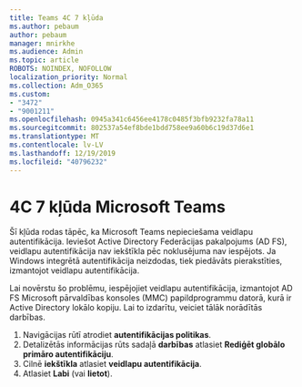 ```yaml
---
title: Teams 4C 7 kļūda
ms.author: pebaum
author: pebaum
manager: mnirkhe
ms.audience: Admin
ms.topic: article
ROBOTS: NOINDEX, NOFOLLOW
localization_priority: Normal
ms.collection: Adm_O365
ms.custom:
- "3472"
- "9001211"
ms.openlocfilehash: 0945a341c6456ee4178c0485f3bfb9232fa78a11
ms.sourcegitcommit: 802537a54ef8bde1bdd758ee9a60b6c19d37d6e1
ms.translationtype: MT
ms.contentlocale: lv-LV
ms.lasthandoff: 12/19/2019
ms.locfileid: "40796232"
---
```

# <a name="4c7-error-in-microsoft-teams"></a>4C 7 kļūda Microsoft Teams

Šī kļūda rodas tāpēc, ka Microsoft Teams nepieciešama veidlapu autentifikācija. Ieviešot Active Directory Federācijas pakalpojums (AD FS), veidlapu autentifikācija nav iekštīkla pēc noklusējuma nav iespējots. Ja Windows integrētā autentifikācija neizdodas, tiek piedāvāts pierakstīties, izmantojot veidlapu autentifikācija.

Lai novērstu šo problēmu, iespējojiet veidlapu autentifikācija, izmantojot AD FS Microsoft pārvaldības konsoles (MMC) papildprogrammu datorā, kurā ir Active Directory lokālo kopiju. Lai to izdarītu, veiciet tālāk norādītās darbības. 

1. Navigācijas rūtī atrodiet **autentifikācijas politikas**.
2. Detalizētās informācijas rūts sadaļā **darbības** atlasiet **Rediģēt globālo primāro autentifikāciju**.
3. Cilnē **iekštīkla** atlasiet **veidlapu autentifikācija**.
4. Atlasiet **Labi** (vai **lietot**).